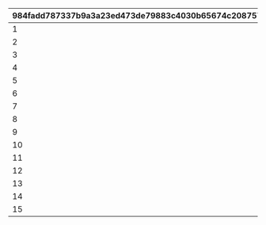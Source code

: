 |984fadd787337b9a3a23ed473de79883c4030b65674c2087572b342284415236|099ef0c6436e454e8ebd01d8bab5c0bed11c539e8a9f4363af1d238a7660f6f7|8a7cca2af5200ea985066d62d03ded56e573f3265e332dabb8d85a49c1d53b20|0e88951501bbcc200b97bff25b84ec08e2cac3b393b8c0cf486cd7c3025c2eb7|9e4ac30a5fce80ad902ba1f4aceac5d54e8c6bd32236323e9e61a832ac9495c8|4465023582b3c3c661b4b151a03cf7e208586d60b8360a14bbcaa9f1513e1d9e|6496d3ceaf521dfcdd4fa70bbed50a380a72dafe901c7c6d8a058e278b6519a0|c07f10652dfc908b3b70b2333c3c68b6acddc26d2898dc7c28269328a5873899|8f1aa20df905bd3aefd66b69cae017959cbbda9b0df1a6d3fd5d3e828ecb2588|7b6b84aef2e3d05718b3982c65a8927d18fa79344843687f0f16cf6362308c5f|00a91effecc28b7138b8aa082d948b40762f4f1aaaa11ed98e6cfe069a1e98a6|77a3aeaf56fa47a4673c961bd5ea7b43fa3ce5aa2fbcd0364069983ede12378b|063276785df3313bc6944c9ab40ab02af6f63109f5a9c87c4e527a8a223f3dba|c1f0ec40aee994356834e48dfa3245e1239ec6e854d3453826aa77dc0d27a750|c267a04778c5a8b0bc1cb8b448f8f06b89c527929fe318a9fdf8c03c0f983459|d02d7dfd44c76a72a5d218a23ce077ad223da59507c0f34e11f4bb401557e036|134060ae427bb1988fb58e5e0562c6f0f43289adc03e643cccfddac0cd818007|9971cb7ae5ede41715652990edb57030436c907b8be3601785e2d58f7e5c651b|
| --- | --- | --- | --- | --- | --- | --- | --- | --- | --- | --- | --- | --- | --- | --- | --- | --- | --- |
|1|1|5|8|91002|200|12|94002|150000|2|20003|20|2|22003|5|0|0|0|
|2|6|9|8|91002|190|12|94002|100000|2|20003|15|2|22003|2|0|0|0|
|3|10|19|8|91002|180|12|94002|80000|2|20003|11|2|22002|5|0|0|0|
|4|20|29|8|91002|170|12|94002|80000|2|20003|10|2|22002|5|0|0|0|
|5|30|39|8|91002|160|12|94002|70000|2|20003|9|2|22002|4|0|0|0|
|6|40|49|8|91002|145|12|94002|70000|2|20003|8|2|22002|4|0|0|0|
|7|50|99|8|91002|130|12|94002|60000|2|20003|7|2|22002|3|0|0|0|
|8|100|499|8|91002|105|12|94002|40000|2|20003|2|2|22002|2|0|0|0|
|9|500|999|8|91002|65|12|94002|20000|2|20002|7|2|22002|1|0|0|0|
|10|1000|4999|8|91002|25|12|94002|16000|2|20002|4|2|22001|3|0|0|0|
|11|5000|9999|8|91002|20|12|94002|9000|2|20002|3|2|22001|2|0|0|0|
|12|10000|11999|8|91002|15|12|94002|4000|2|20001|8|2|22001|1|0|0|0|
|13|12000|13999|8|91002|7|12|94002|3000|2|20001|7|2|22001|1|0|0|0|
|14|14000|14999|8|91002|5|12|94002|2000|2|20001|6|2|22001|1|0|0|0|
|15|15000|30000|8|91002|3|12|94002|1800|2|20001|5|2|22001|1|0|0|0|